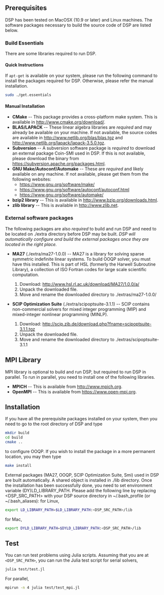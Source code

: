 ## Prerequisites

DSP has been tested on MacOSX (10.9 or later) and Linux machines. The software packages necessary to build the source code of DSP are listed below.

### Build Essentials

There are some libraries required to run DSP.

#### Quick Instructions

If ``apt-get`` is available on your system, please run the following command to install the packages required for DSP. Otherwise, please refer the manual installation.
```bash
sudo ./get.essentials
```

#### Manual Installation

* **CMake** -- This package provides a cross-platform make system. This is available in http://www.cmake.org/download/.
* **BLAS/LAPACK** -- These linear algebra libraries are *required* and may already be available on your machine. If not available, the source codes are available in http://www.netlib.org/blas/blas.tgz and http://www.netlib.org/lapack/lapack-3.5.0.tgz.
* **Subversion** -- A subversion software package is *required* to download an external package Coin-SMI used in DSP. If this is not available, please download the binary from https://subversion.apache.org/packages.html.
* **GNU Make/Autoconf/Automake** -- These are *required* and likely available on any machine. If not available, please get them from the following websites:
  * https://www.gnu.org/software/make/
  * https://www.gnu.org/software/autoconf/autoconf.html
  * https://www.gnu.org/software/automake/
* **bzip2 library** -- This is available in http://www.bzip.org/downloads.html.
* **zlib library** -- This is available in http://www.zlib.net.

### External software packages

The following packages are also *required* to build and run DSP and need to be located on ./extra directory before DSP may be built. *DSP will automatically configure and build the external packages once they are located in the right place.*

* **MA27** (./extra/ma27-1.0.0) -- MA27 is a library for solving sparse symmetric indefinite linear systems. To build OOQP solver, you must have this installed. This is part of HSL (formerly the Harwell Subroutine Library), a collection of ISO Fortran codes for large scale scientific computation.
  1. Download: http://www.hsl.rl.ac.uk/download/MA27/1.0.0/a/
  2. Unpack the downloaded file.
  3. Move and rename the downloaded directory to ./extras/ma27-1.0.0/

* **SCIP Optimization Suite** (./extra/scipoptsuite-3.1.1) -- SCIP contains non-commercial solvers for mixed integer programming (MIP) and mixed-integer nonlinear programming (MINLP).
  1. Download: http://scip.zib.de/download.php?fname=scipoptsuite-3.1.1.tgz
  2. Unpack the downloaded file.
  3. Move and rename the downloaded directory to ./extras/scipoptsuite-3.1.1

## MPI Library ##

MPI library is optional to build and run DSP, but required to run DSP in parallel. To run in parallel, you need to install one of the following libraries.

* **MPICH** -- This is available from http://www.mpich.org.
* **OpenMPI** -- This is available from https://www.open-mpi.org.

## Installation

If you have all the prerequisite packages installed on your system, then you need to go to the root directory of DSP and type
```bash
mkdir build
cd build
cmake ..
```
to configure OOQP. If you wish to install the package in a more permanent location, you may then type
```bash
make install
```
External packages (MA27, OOQP, SCIP Optimization Suite, Smi) used in DSP are built automatically. A shared object is installed in ./lib directory. Once the installation has been successfully done, you need to set environment variable (DY)LD_LIBRARY_PATH.
Please add the following line by replacing \<DSP_SRC_PATH\> with your DSP source directory in ~/.bash_profile (or ~/.bash_aliases): for Linux,
```bash
export LD_LIBRARY_PATH=$LD_LIBRARY_PATH:<DSP_SRC_PATH>/lib
```
for Mac,
```bash
export DYLD_LIBRARY_PATH=$DYLD_LIBRARY_PATH:<DSP_SRC_PATH>/lib
```

## Test

You can run test problems using Julia scripts. Assuming that you are at ``<DSP_SRC_PATH>``, you can run the Julia test script for serial solvers,
```bash
julia test/test.jl
```
For parallel,
```bash
mpirun -n 4 julia test/test_mpi.jl
```
